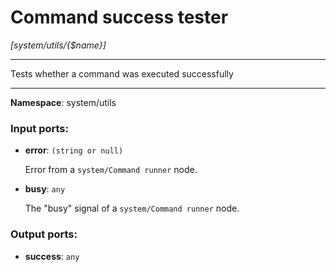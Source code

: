 # Command success tester

_[system/utils/{$name}]_

---

Tests whether a command was executed successfully

---

__Namespace__: system/utils

### Input ports:

* __error__: ` (string or null) `

    Error from a `system/Command runner` node.


* __busy__: ` any `

    The "busy" signal of a `system/Command runner` node.

### Output ports:

* __success__: ` any `

